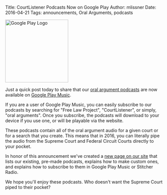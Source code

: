Title: CourtListener Podcasts Now on Google Play
Author: mlissner
Date: 2016-04-21
Tags: announcements, Oral Arguments, podcasts


<div class="left-image">
    <img src="{filename}/images/play_music_triangle.svg"
         alt="Google Play Logo"
         height="200"
         width="200"
         class="img-responsive"/>
</div>

Just a quick post today to share that our [oral argument podcasts][p] are now available on [Google Play Music][g].

If you are a user of Google Play Music, you can easily subscribe to our podcasts by searching for "Free Law Project", "CourtListener", or simply, "oral arguments". Once you subscribe, the podcasts will download to your device if you use one, or will be playable via the website.

These podcasts contain all of the oral argument audio for a given court or for a search that you create. This means that in 2016, you can literally pipe the audio from the Supreme Court and Federal Circuit Courts directly to your pocket.

In honor of this announcement we've created a [new page on our site][p] that lists our existing, pre-made podcasts, explains how to make custom ones, and explains how to subscribe to them in Google Play Music or Stitcher Radio.

We hope you'll enjoy these podcasts. Who doesn't want the Supreme Court piped to their pocket?

[p]: https://www.courtlistener.com/podcasts/
[g]: https://play.google.com/music/
